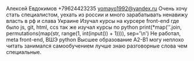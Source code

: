 Алексей Евдокимов
+79624423235 yomayo1992@yandex.ru
Очень хочу стать специалистом, уехать из россии и много зарабатывать ненавижу власть в рф и слава Украине
Изучал курсы на курсере front-end где было js, git, html, ccs так же изучал курсы по python
print(*map(''.join, permutations(map(str, range(1, int(input()) + 1)))), sep='\n')
Не работал, meta front-end, ВШЭ python 
Высшее образование
A2-B1 могу неплохо читать занимался самообучением лучше знаю разговорные слова чем специальные.